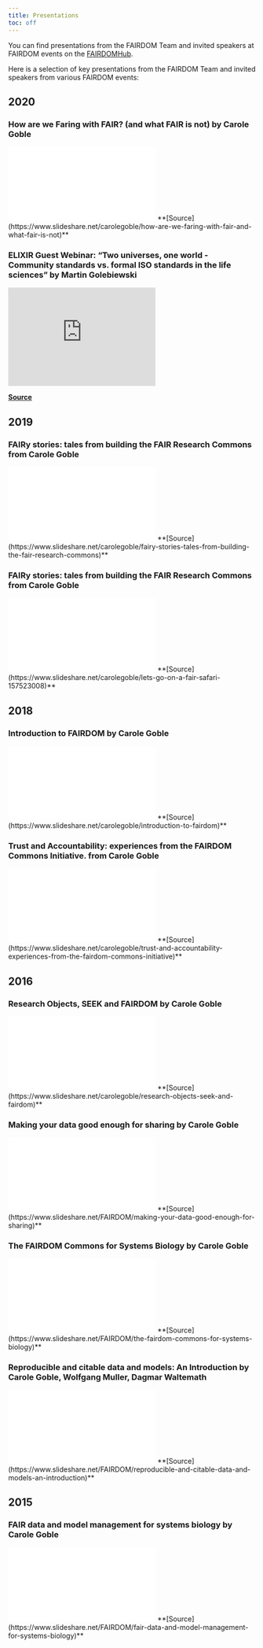 ```yaml
---
title: Presentations
toc: off
---
```



You can find presentations from the FAIRDOM Team and invited speakers at FAIRDOM events on the [FAIRDOMHub](https://www.fairdomhub.org/projects/19/presentations).

Here is a selection of key presentations from the FAIRDOM Team and invited speakers from various FAIRDOM events:


## 2020 

### How are we Faring with FAIR? (and what FAIR is not) by Carole Goble

<iframe src="//www.slideshare.net/slideshow/embed_code/key/1tffPaD8Dk9awm" frameborder="0" allowfullscreen></iframe>
<i class="fas fa-link me-2"></i>**[Source](https://www.slideshare.net/carolegoble/how-are-we-faring-with-fair-and-what-fair-is-not)**

### ELIXIR Guest Webinar: “Two universes, one world - Community standards vs. formal ISO standards in the life sciences” by Martin Golebiewski

<iframe src="https://www.youtube.com/watch?v=embed/5Md6McKt64g" frameborder="0" height="200px" allow="accelerometer; autoplay; clipboard-write; encrypted-media; gyroscope; picture-in-picture" allowfullscreen></iframe>

<i class="fas fa-link me-2"></i>**[Source](https://elixir-europe.org/events/elixir-guest-webinar-two-universes-one-world-community-standards-vs-formal-iso-standards-life)**


## 2019

### FAIRy stories: tales from building the FAIR Research Commons from Carole Goble

<iframe src="//www.slideshare.net/slideshow/embed_code/key/yKYEboHmzECrlG" frameborder="0" allowfullscreen></iframe>
<i class="fas fa-link me-2"></i>**[Source](https://www.slideshare.net/carolegoble/fairy-stories-tales-from-building-the-fair-research-commons)**

### FAIRy stories: tales from building the FAIR Research Commons from Carole Goble

<iframe src="//www.slideshare.net/slideshow/embed_code/key/9xJAqJCSjlv1P6" frameborder="0" allowfullscreen></iframe>
<i class="fas fa-link me-2"></i>**[Source](https://www.slideshare.net/carolegoble/lets-go-on-a-fair-safari-157523008)**


## 2018 

### Introduction to FAIRDOM by Carole Goble

<iframe src="//www.slideshare.net/slideshow/embed_code/key/4GsT86wHeHJcz8" frameborder="0" allowfullscreen></iframe>
<i class="fas fa-link me-2"></i>**[Source](https://www.slideshare.net/carolegoble/introduction-to-fairdom)**

### Trust and Accountability: experiences from the FAIRDOM Commons Initiative. from Carole Goble

<iframe src="//www.slideshare.net/slideshow/embed_code/key/nMWCAee4N7PKAH" frameborder="0" allowfullscreen></iframe>
<i class="fas fa-link me-2"></i>**[Source](https://www.slideshare.net/carolegoble/trust-and-accountability-experiences-from-the-fairdom-commons-initiative)**


## 2016

### Research Objects, SEEK and FAIRDOM by Carole Goble
<iframe src="//www.slideshare.net/slideshow/embed_code/key/3uH2L6SATeehOL" frameborder="0" allowfullscreen></iframe>
<i class="fas fa-link me-2"></i>**[Source](https://www.slideshare.net/carolegoble/research-objects-seek-and-fairdom)**

### Making your data good enough for sharing by Carole Goble
<iframe src="//www.slideshare.net/slideshow/embed_code/key/BcUYDjFGwRevmk" frameborder="0" allowfullscreen></iframe> 
<i class="fas fa-link me-2"></i>**[Source](https://www.slideshare.net/FAIRDOM/making-your-data-good-enough-for-sharing)**

### The FAIRDOM Commons for Systems Biology by Carole Goble
<iframe src="//www.slideshare.net/slideshow/embed_code/key/BcUYDjFGwRevmk" frameborder="0" allowfullscreen></iframe> 
<i class="fas fa-link me-2"></i>**[Source](https://www.slideshare.net/FAIRDOM/the-fairdom-commons-for-systems-biology)**

### Reproducible and citable data and models: An Introduction by Carole Goble, Wolfgang Muller, Dagmar Waltemath
<iframe src="//www.slideshare.net/slideshow/embed_code/key/fFuwLIKeF1myMP" frameborder="0" allowfullscreen></iframe> 
<i class="fas fa-link me-2"></i>**[Source](https://www.slideshare.net/FAIRDOM/reproducible-and-citable-data-and-models-an-introduction)**

## 2015

### FAIR data and model management for systems biology by Carole Goble
<iframe src="//www.slideshare.net/slideshow/embed_code/key/t8Qm5CoFsRmSij" frameborder="0" allowfullscreen></iframe>
<i class="fas fa-link me-2"></i>**[Source](https://www.slideshare.net/FAIRDOM/fair-data-and-model-management-for-systems-biology)**
